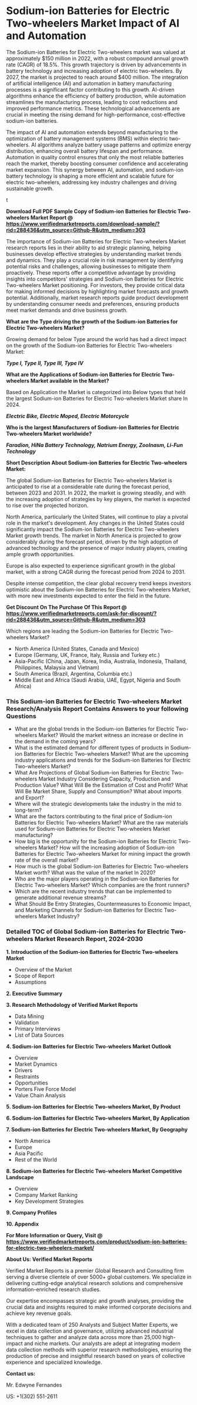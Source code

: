 <meta name="title" content="Global Sodium-ion Batteries for Electric Two-wheelers Market Impact of AI and Automation"><meta name="description" content="The Sodium-ion Batteries for Electric Two-wheelers market was valued at approximately $150 million in 2022, with a robust compound annual growth rate (CAGR) of 18.5%. "><meta name="title" content="Sodium-ion Batteries for Electric Two-wheelers Market Size, Share, Scope, Trends, Growth, Opportunities, Analysis, Forecast"><h1>Sodium-ion Batteries for Electric Two-wheelers Market Impact of AI and Automation</h1><p>The Sodium-ion Batteries for Electric Two-wheelers market was valued at approximately $150 million in 2022, with a robust compound annual growth rate (CAGR) of 18.5%. This growth trajectory is driven by advancements in battery technology and increasing adoption of electric two-wheelers. By 2027, the market is projected to reach around $400 million. The integration of artificial intelligence (AI) and automation in battery manufacturing processes is a significant factor contributing to this growth. AI-driven algorithms enhance the efficiency of battery production, while automation streamlines the manufacturing process, leading to cost reductions and improved performance metrics. These technological advancements are crucial in meeting the rising demand for high-performance, cost-effective sodium-ion batteries.</p><p>The impact of AI and automation extends beyond manufacturing to the optimization of battery management systems (BMS) within electric two-wheelers. AI algorithms analyze battery usage patterns and optimize energy distribution, enhancing overall battery lifespan and performance. Automation in quality control ensures that only the most reliable batteries reach the market, thereby boosting consumer confidence and accelerating market expansion. This synergy between AI, automation, and sodium-ion battery technology is shaping a more efficient and scalable future for electric two-wheelers, addressing key industry challenges and driving sustainable growth.</p>t</p><p id="" class=""><strong>Download Full PDF Sample Copy of Sodium-ion Batteries for Electric Two-wheelers Market Report @ <a href="https://www.verifiedmarketreports.com/download-sample/?rid=288436&utm_source=Github-R&utm_medium=303" target="_blank">https://www.verifiedmarketreports.com/download-sample/?rid=288436&utm_source=Github-R&utm_medium=303</a></strong></p><p>The importance of&nbsp;Sodium-ion Batteries for Electric Two-wheelers Market research reports lies in their ability to aid strategic planning, helping businesses develop effective strategies by understanding market trends and dynamics. They play a crucial role in risk management by identifying potential risks and challenges, allowing businesses to mitigate them proactively. These reports offer a competitive advantage by providing insights into competitors' strategies and Sodium-ion Batteries for Electric Two-wheelers Market positioning. For investors, they provide critical data for making informed decisions by highlighting market forecasts and growth potential. Additionally, market research reports guide product development by understanding consumer needs and preferences, ensuring products meet market demands and drive business growth.</p><p><strong>What are the&nbsp;Type driving the growth of the Sodium-ion Batteries for Electric Two-wheelers Market?</strong></p><p id="" class="">Growing demand for below Type around the world has had a direct impact on the growth of the Sodium-ion Batteries for Electric Two-wheelers Market:</p><em><strong>Type I, Type II, Type III, Type IV</strong></em></p><strong>What are the&nbsp;Applications&nbsp;of Sodium-ion Batteries for Electric Two-wheelers Market available in the Market?</strong></p><p id="" class="">Based on Application the Market is categorized into Below types that held the largest Sodium-ion Batteries for Electric Two-wheelers Market share In 2024.</p><em><strong>Electric Bike, Electric Moped, Electric Motorcycle</strong></em></p><strong>Who is the largest Manufacturers of Sodium-ion Batteries for Electric Two-wheelers Market worldwide?</strong></p><p><em><strong>Faradion, HiNa Battery Technology, Natrium Energy, Zoolnasm, Li-Fun Technology</strong></em></p><p id="" class=""><strong>Short Description About Sodium-ion Batteries for Electric Two-wheelers Market:</strong></p><p>The global Sodium-ion Batteries for Electric Two-wheelers Market is anticipated to rise at a considerable rate during the forecast period, between 2023 and 2031. In 2022, the market is growing steadily, and with the increasing adoption of strategies by key players, the market is expected to rise over the projected horizon.</p><p>North America, particularly the United States, will continue to play a pivotal role in the market's development. Any changes in the United States could significantly impact the Sodium-ion Batteries for Electric Two-wheelers Market growth trends. The market in North America is projected to grow considerably during the forecast period, driven by the high adoption of advanced technology and the presence of major industry players, creating ample growth opportunities.</p><p>Europe is also expected to experience significant growth in the global market, with a strong CAGR during the forecast period from 2024 to 2031.</p><p>Despite intense competition, the clear global recovery trend keeps investors optimistic about the Sodium-ion Batteries for Electric Two-wheelers Market, with more new investments expected to enter the field in the future.</p><p id="" class=""><strong>Get Discount On The Purchase Of This Report @ <a href="https://www.verifiedmarketreports.com/ask-for-discount/?rid=288436&utm_source=Github-R&utm_medium=303" target="_blank">https://www.verifiedmarketreports.com/ask-for-discount/?rid=288436&utm_source=Github-R&utm_medium=303</a></strong></p>Which regions are leading the Sodium-ion Batteries for Electric Two-wheelers Market?</p><ul><li>North America (United States, Canada and Mexico)</li><li>Europe (Germany, UK, France, Italy, Russia and Turkey etc.)</li><li>Asia-Pacific (China, Japan, Korea, India, Australia, Indonesia, Thailand, Philippines, Malaysia and Vietnam)</li><li>South America (Brazil, Argentina, Columbia etc.)</li><li>Middle East and Africa (Saudi Arabia, UAE, Egypt, Nigeria and South Africa)</li></ul><h3 id="" class="">This Sodium-ion Batteries for Electric Two-wheelers Market Research/Analysis Report Contains Answers to your following Questions</h3><ul><li>What are the global trends in the Sodium-ion Batteries for Electric Two-wheelers Market? Would the market witness an increase or decline in the demand in the coming years?</li><li>What is the estimated demand for different types of products in Sodium-ion Batteries for Electric Two-wheelers Market? What are the upcoming industry applications and trends for the Sodium-ion Batteries for Electric Two-wheelers Market?</li><li>What Are Projections of Global Sodium-ion Batteries for Electric Two-wheelers Market Industry Considering Capacity, Production and Production Value? What Will Be the Estimation of Cost and Profit? What Will Be Market Share, Supply and Consumption? What about imports and Export?</li><li>Where will the strategic developments take the industry in the mid to long-term?</li><li>What are the factors contributing to the final price of Sodium-ion Batteries for Electric Two-wheelers Market? What are the raw materials used for Sodium-ion Batteries for Electric Two-wheelers Market manufacturing?</li><li>How big is the opportunity for the Sodium-ion Batteries for Electric Two-wheelers Market? How will the increasing adoption of Sodium-ion Batteries for Electric Two-wheelers Market for mining impact the growth rate of the overall market?</li><li>How much is the global Sodium-ion Batteries for Electric Two-wheelers Market worth? What was the value of the market In 2020?</li><li>Who are the major players operating in the Sodium-ion Batteries for Electric Two-wheelers Market? Which companies are the front runners?</li><li>Which are the recent industry trends that can be implemented to generate additional revenue streams?</li><li>What Should Be Entry Strategies, Countermeasures to Economic Impact, and Marketing Channels for Sodium-ion Batteries for Electric Two-wheelers Market Industry?</li></ul><h3 id="" class="">Detailed TOC of Global Sodium-ion Batteries for Electric Two-wheelers Market Research Report, 2024-2030</h3><p id="" class=""><strong>1. Introduction of the Sodium-ion Batteries for Electric Two-wheelers Market</strong></p><ul><li>Overview of the Market</li><li>Scope of Report</li><li>Assumptions</li></ul><p id="" class=""><strong>2. Executive Summary</strong></p><p id="" class=""><strong>3. Research Methodology of Verified Market Reports</strong></p><ul><li>Data Mining</li><li>Validation</li><li>Primary Interviews</li><li>List of Data Sources</li></ul><p id="" class=""><strong>4. Sodium-ion Batteries for Electric Two-wheelers Market Outlook</strong></p><ul><li>Overview</li><li>Market Dynamics</li><li>Drivers</li><li>Restraints</li><li>Opportunities</li><li>Porters Five Force Model</li><li>Value Chain Analysis</li></ul><p id="" class=""><strong>5. Sodium-ion Batteries for Electric Two-wheelers Market, By Product</strong></p><p id="" class=""><strong>6. Sodium-ion Batteries for Electric Two-wheelers Market, By Application</strong></p><p id="" class=""><strong>7. Sodium-ion Batteries for Electric Two-wheelers Market, By Geography</strong></p><ul><li>North America</li><li>Europe</li><li>Asia Pacific</li><li>Rest of the World</li></ul><p id="" class=""><strong>8. Sodium-ion Batteries for Electric Two-wheelers Market Competitive Landscape</strong></p><ul><li>Overview</li><li>Company Market Ranking</li><li>Key Development Strategies</li></ul><p id="" class=""><strong>9. Company Profiles</strong></p><p id="" class=""><strong>10. Appendix</strong></p><p id="" class=""><strong>For More Information or Query, Visit @ <a href="https://www.verifiedmarketreports.com/product/sodium-ion-batteries-for-electric-two-wheelers-market/" target="_blank">https://www.verifiedmarketreports.com/product/sodium-ion-batteries-for-electric-two-wheelers-market/</a></strong></p><p id="" class=""><strong>About Us: Verified Market Reports</strong></p><p id="" class="">Verified Market Reports is a premier Global Research and Consulting firm serving a diverse clientele of over 5000+ global customers. We specialize in delivering cutting-edge analytical research solutions and comprehensive information-enriched research studies.</p><p id="" class="">Our expertise encompasses strategic and growth analyses, providing the crucial data and insights required to make informed corporate decisions and achieve key revenue goals.</p><p id="" class="">With a dedicated team of 250 Analysts and Subject Matter Experts, we excel in data collection and governance, utilizing advanced industrial techniques to gather and analyze data across more than 25,000 high-impact and niche markets. Our analysts are adept at integrating modern data collection methods with superior research methodologies, ensuring the production of precise and insightful research based on years of collective experience and specialized knowledge.</p><p id="" class=""><strong>Contact us:</strong></p><p id="" class="">Mr. Edwyne Fernandes</p><p id="" class="">US: +1(302) 551-2611</p>
